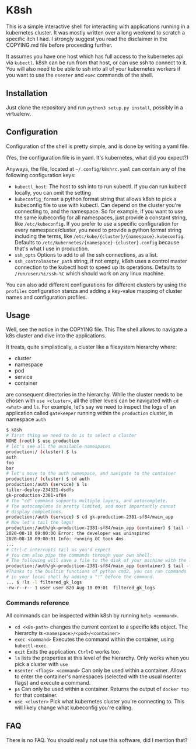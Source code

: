 # K8sh

This is a simple interactive shell for interacting with applications running in a kubernetes cluster. It was mostly written over a long weekend to scratch a specific itch I had. I strongly suggest you read the disclaimer in the COPYING.md file before proceeding further.

It assumes you have one host which has full access to the kubernetes api via `kubectl`.
k8sh can be run from that host, or can use ssh to connect to it.
You will also need to be able to ssh into all of your kubernetes workers if you want to use the `nsenter` and `exec` commands of the shell.

## Installation
Just clone the repository and run `python3 setup.py install`, possibly in a virtualenv.

## Configuration

Configuration of the shell is pretty simple, and is done by writing a yaml file.


(Yes, the configuration file is in yaml. It's kubernetes, what did you expect?)

Anyways, the file, located at `~/.config/k8shrc.yaml` can contain any of the following
configuration keys:

* `kubectl_host`: The host to ssh into to run kubectl. If you can run kubectl
  locally, you can omit the setting
* `kubeconfig_format` a python format string that allows k8sh to pick a kubeconfig file to use with kubectl. Can depend on the cluster you're connecting to, and the namespace. So for example, if you want to use the same kubeconfig for all namespaces, just provide a constant string, like `/etc/kubeconfig`. If you prefer to use a specific configuration for every namespace/cluster, you need to provide a python format string including the terms, like `/etc/kube/{cluster}/{namespace}.kubeconfig`. Defaults to `/etc/kubernetes/{namespace}-{cluster}.config` because that's what I use in production.
* `ssh_opts` Options to add to all the ssh connections, as a list.
* `ssh_controlmaster_path` string, if not empty, k8sh uses a control master connection to the kubectl host to speed up its operations. Defaults to `/run/user/%i/ssh-%C` which should work on any linux machine.

You can also add different configurations for different clusters by using the `profiles` configuration stanza and adding a key-value mapping of cluster names and
configuration profiles.

## Usage
Well, see the notice in the COPYING file. This
The shell allows to navigate a k8s cluster and dive into the applications.

It treats, quite simplistically, a cluster like a filesystem hierarchy where:
* cluster
* namespace
* pod
* service
* container

are consequent directories in the hierarchy. While the cluster needs to be chosen with `use <cluster>`, all the other levels can be navigated with `cd <what>` and `ls`. For example, let's say we need to inspect the logs of an application called `gatekeeper` running within the `production` cluster, in namespace `auth`

```bash
$ k8sh
# first thing we need to do is to select a cluster
NONE (root) $ use production
# let's see all the available namespaces
production:/ (cluster) $ ls
auth
foo
bar
# let's move to the auth namespace, and navigate to the container
production:/ (cluster) $ cd auth
production:/auth (service) $ ls
tiller-deploy-234321-dsdfs
gk-production-2381-sf84
# The "cd" command supports multiple layers, and autocomplete.
# The autocomplete is pretty limited, and most importantly cannot
# display completions.
production:/auth (service) $ cd gk-production-2381-sf84/main_app
# Now let's tail the logs!
production:/auth/gk-production-2381-sf84/main_app (container) $ tail -f
2020-08-10 09:00:00 Error: the developer was uninspired
2020-08-10 09:00:01 Info: running GC took 4ms
...
# Ctrl-C interrupts tail as you'd expect
# You can also pipe the commands through your own shell:
# The following will save a file to the disk of your machine with the logs
production:/auth/gk-production-2381-sf84/main_app (container) $ tail -f | grep -v uninspired > filtered_gk_logs
#Thanks to the builtin functions of python cmd2, you can run commands
# in your local shell by adding a "!" before the command.
... $ !ls -l filtered_gk_logs
-rw-r--r-- 1 user user 820 Aug 10 09:01  filtered_gk_logs
```

### Commands reference
All commands can be inspected within k8sh by running `help <command>`.
* `cd <k8s-path>` changes the current context to a specific k8s object. The hierarchy is ``<namespace>/<pod>/<container>``
* `exec <command>` Executes the command within the container, using `kubectl-exec`.
* `exit` Exits the application. `Ctrl+D` works too.
* `ls` lists the properties at this level of the hierarchy. Only works when you pick a cluster with `use`
* `nsenter <flags> <command>` Can only be used within a container. Allows to enter the container's namespaces (selected with the usual nsenter flags) and execute a command.
* `ps` Can only be used within a container. Returns the output of `docker top` for that container.
* `use <cluster>` Pick what kubernetes cluster you're connecting to. This will likely change what kubeconfig you're calling.


## FAQ

There is no FAQ. You should really not use this software, did I mention that?



